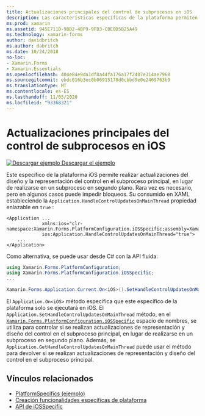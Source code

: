 ```yaml
---
title: Actualizaciones principales del control de subprocesos en iOS
description: Las características específicas de la plataforma permiten consumir funcionalidad que solo está disponible en una plataforma específica, sin necesidad de implementar representadores o efectos personalizados. En este artículo se explica cómo consumir los específicos de la plataforma iOS que permiten realizar las actualizaciones del diseño y la representación del control en el subproceso principal.
ms.prod: xamarin
ms.assetid: 945E711D-9BD2-4BF9-9FB3-CBE0D5B25A49
ms.technology: xamarin-forms
author: davidbritch
ms.author: dabritch
ms.date: 10/24/2018
no-loc:
- Xamarin.Forms
- Xamarin.Essentials
ms.openlocfilehash: 404e84e9da1df8a44fa176a17f2407e314ae7968
ms.sourcegitcommit: ebdc016b3ec0b06915170d0cbbd9e0e2469763b9
ms.translationtype: MT
ms.contentlocale: es-ES
ms.lasthandoff: 11/05/2020
ms.locfileid: "93368321"
---
```

# <a name="main-thread-control-updates-on-ios"></a>Actualizaciones principales del control de subprocesos en iOS

[![Descargar ejemplo](~/media/shared/download.png) Descargar el ejemplo](/samples/xamarin/xamarin-forms-samples/userinterface-platformspecifics)

Este específico de la plataforma iOS permite realizar actualizaciones del diseño y la representación del control en el subproceso principal, en lugar de realizarse en un subproceso en segundo plano. Rara vez es necesario, pero en algunos casos puede impedir bloqueos. Su consumido en XAML estableciendo la `Application.HandleControlUpdatesOnMainThread` propiedad enlazable en `true` :

```xaml
<Application ...
             xmlns:ios="clr-namespace:Xamarin.Forms.PlatformConfiguration.iOSSpecific;assembly=Xamarin.Forms.Core"
             ios:Application.HandleControlUpdatesOnMainThread="true">
    ...
</Application>
```

Como alternativa, se puede usar desde C# con la API fluida:

```csharp
using Xamarin.Forms.PlatformConfiguration;
using Xamarin.Forms.PlatformConfiguration.iOSSpecific;
...

Xamarin.Forms.Application.Current.On<iOS>().SetHandleControlUpdatesOnMainThread(true);
```

El `Application.On<iOS>` método especifica que este específico de la plataforma solo se ejecutará en iOS. El `Application.SetHandleControlUpdatesOnMainThread` método, en el [`Xamarin.Forms.PlatformConfiguration.iOSSpecific`](xref:Xamarin.Forms.PlatformConfiguration.iOSSpecific) espacio de nombres, se utiliza para controlar si se realizan actualizaciones de representación y diseño del control en el subproceso principal, en lugar de realizarse en un subproceso en segundo plano. Además, se `Application.GetHandleControlUpdatesOnMainThread` puede usar el método para devolver si se realizan actualizaciones de representación y diseño del control en el subproceso principal.

## <a name="related-links"></a>Vínculos relacionados

- [PlatformSpecifics (ejemplo)](/samples/xamarin/xamarin-forms-samples/userinterface-platformspecifics)
- [Creación funcionalidades específicas de plataforma](~/xamarin-forms/platform/platform-specifics/index.md#creating-platform-specifics)
- [API de iOSSpecific](xref:Xamarin.Forms.PlatformConfiguration.iOSSpecific)